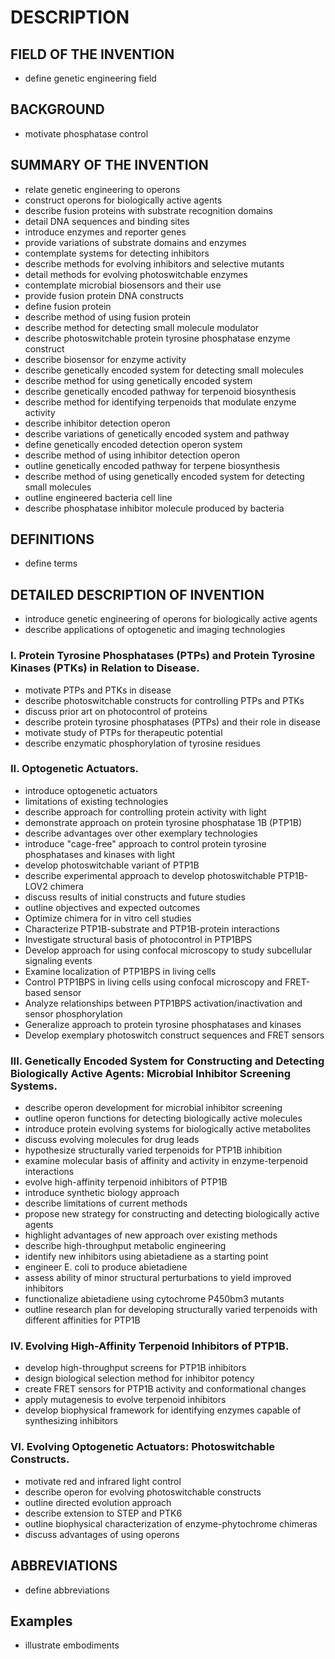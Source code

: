 # DESCRIPTION

## FIELD OF THE INVENTION

- define genetic engineering field

## BACKGROUND

- motivate phosphatase control

## SUMMARY OF THE INVENTION

- relate genetic engineering to operons
- construct operons for biologically active agents
- describe fusion proteins with substrate recognition domains
- detail DNA sequences and binding sites
- introduce enzymes and reporter genes
- provide variations of substrate domains and enzymes
- contemplate systems for detecting inhibitors
- describe methods for evolving inhibitors and selective mutants
- detail methods for evolving photoswitchable enzymes
- contemplate microbial biosensors and their use
- provide fusion protein DNA constructs
- define fusion protein
- describe method of using fusion protein
- describe method for detecting small molecule modulator
- describe photoswitchable protein tyrosine phosphatase enzyme construct
- describe biosensor for enzyme activity
- describe genetically encoded system for detecting small molecules
- describe method for using genetically encoded system
- describe genetically encoded pathway for terpenoid biosynthesis
- describe method for identifying terpenoids that modulate enzyme activity
- describe inhibitor detection operon
- describe variations of genetically encoded system and pathway
- define genetically encoded detection operon system
- describe method of using inhibitor detection operon
- outline genetically encoded pathway for terpene biosynthesis
- describe method of using genetically encoded system for detecting small molecules
- outline engineered bacteria cell line
- describe phosphatase inhibitor molecule produced by bacteria

## DEFINITIONS

- define terms

## DETAILED DESCRIPTION OF INVENTION

- introduce genetic engineering of operons for biologically active agents
- describe applications of optogenetic and imaging technologies

### I. Protein Tyrosine Phosphatases (PTPs) and Protein Tyrosine Kinases (PTKs) in Relation to Disease.

- motivate PTPs and PTKs in disease
- describe photoswitchable constructs for controlling PTPs and PTKs
- discuss prior art on photocontrol of proteins
- describe protein tyrosine phosphatases (PTPs) and their role in disease
- motivate study of PTPs for therapeutic potential
- describe enzymatic phosphorylation of tyrosine residues

### II. Optogenetic Actuators.

- introduce optogenetic actuators
- limitations of existing technologies
- describe approach for controlling protein activity with light
- demonstrate approach on protein tyrosine phosphatase 1B (PTP1B)
- describe advantages over other exemplary technologies
- introduce "cage-free" approach to control protein tyrosine phosphatases and kinases with light
- develop photoswitchable variant of PTP1B
- describe experimental approach to develop photoswitchable PTP1B-LOV2 chimera
- discuss results of initial constructs and future studies
- outline objectives and expected outcomes
- Optimize chimera for in vitro cell studies
- Characterize PTP1B-substrate and PTP1B-protein interactions
- Investigate structural basis of photocontrol in PTP1BPS
- Develop approach for using confocal microscopy to study subcellular signaling events
- Examine localization of PTP1BPS in living cells
- Control PTP1BPS in living cells using confocal microscopy and FRET-based sensor
- Analyze relationships between PTP1BPS activation/inactivation and sensor phosphorylation
- Generalize approach to protein tyrosine phosphatases and kinases
- Develop exemplary photoswitch construct sequences and FRET sensors

### III. Genetically Encoded System for Constructing and Detecting Biologically Active Agents: Microbial Inhibitor Screening Systems.

- describe operon development for microbial inhibitor screening
- outline operon functions for detecting biologically active molecules
- introduce protein evolving systems for biologically active metabolites
- discuss evolving molecules for drug leads
- hypothesize structurally varied terpenoids for PTP1B inhibition
- examine molecular basis of affinity and activity in enzyme-terpenoid interactions
- evolve high-affinity terpenoid inhibitors of PTP1B
- introduce synthetic biology approach
- describe limitations of current methods
- propose new strategy for constructing and detecting biologically active agents
- highlight advantages of new approach over existing methods
- describe high-throughput metabolic engineering
- identify new inhibitors using abietadiene as a starting point
- engineer E. coli to produce abietadiene
- assess ability of minor structural perturbations to yield improved inhibitors
- functionalize abietadiene using cytochrome P450bm3 mutants
- outline research plan for developing structurally varied terpenoids with different affinities for PTP1B

### IV. Evolving High-Affinity Terpenoid Inhibitors of PTP1B.

- develop high-throughput screens for PTP1B inhibitors
- design biological selection method for inhibitor potency
- create FRET sensors for PTP1B activity and conformational changes
- apply mutagenesis to evolve terpenoid inhibitors
- develop biophysical framework for identifying enzymes capable of synthesizing inhibitors

### VI. Evolving Optogenetic Actuators: Photoswitchable Constructs.

- motivate red and infrared light control
- describe operon for evolving photoswitchable constructs
- outline directed evolution approach
- describe extension to STEP and PTK6
- outline biophysical characterization of enzyme-phytochrome chimeras
- discuss advantages of using operons

## ABBREVIATIONS

- define abbreviations

## Examples

- illustrate embodiments

